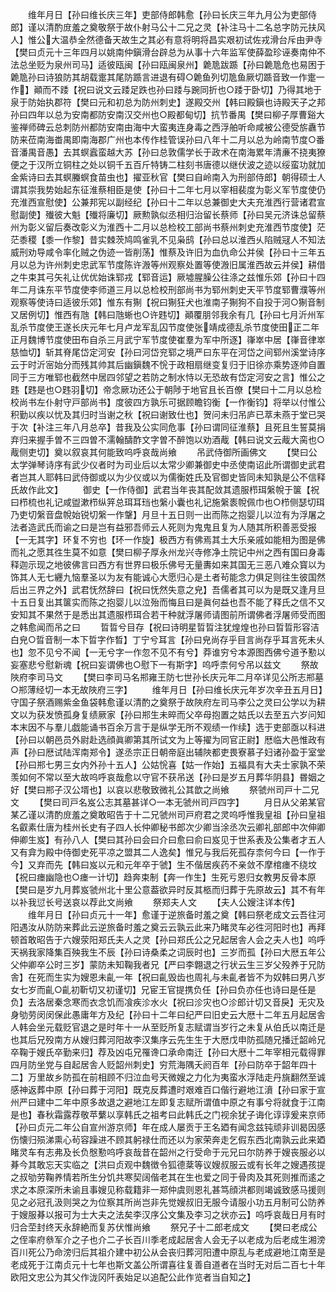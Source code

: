 <!-- { "loadSidebar": true } -->
　　维年月日【孙曰维长庆三年】吏部侍郎韩愈【孙曰长庆三年九月公为吏部侍郎】谨以清酌庻羞之奠敬祭于故仆射马公十二兄之灵【补注马十二名总字防元扶风人】惟公大温恭全然德备天故生之其必有意将明将昌实艰初试佐戎滑台斥由尹寺【樊曰贞元十三年四月以姚南仲鎭滑台辟总为从事十六年监军使薛盈珍诬奏南仲不法总坐贬为泉州司马】适彼瓯闽【孙曰瓯闽泉州】臲卼跋踬【孙曰臲卼危也易困于臲卼孙曰诗狼防其胡载疐其尾防踬言进退有碍○臲鱼列切卼鱼厥切踬音致一作疐一作】顚而不踒【祝曰说文云踒足跌也孙曰踒与踠同折也○踒于卧切】乃得其地于泉于防始执郡符【樊曰元和初总为防州刺史】遂殿交州【韩曰殿鎭也诗殿天子之邦孙曰四年以总为安南都防安南汉交州也○殿都甸切】抗节番禺【樊曰柳子厚曹谿大鉴禅师碑云总刺防州都防安南由海中大蛮夷连身毒之西浮舶听命咸被公德受旂纛节防来莅南海畨禺即南海郡广州也本传作桂管误孙曰八年十二月以总为岭南节度○番音潘禺音愚】去其螟蠧蛮越大苏【孙曰总敦儒学长于政术在南海累年清亷不挠夷獠便之于汉所立铜柱之处以铜千五百斤特铸二柱刻书唐德以继伏波之迹以绥蛮功就加金紫诗曰去其螟螣螟食苗虫也】擢亚秋官【樊曰自岭南入为刑部侍郎】朝得硕士人谓其崇我势始起东征淮蔡相臣是使【孙曰十二年七月以宰相裴度为彰义军节度使仍充淮西宣慰使】公兼邦宪以副经纪【孙曰十二年以总兼御史大夫充淮西行营诸君宣慰副使】殱彼大魁【殱将廉切】厥勲孰似丞相归治留长蔡师【孙曰吴元济诛总留蔡州为彰义留后奏改彰义为淮西十二月以总检校工部尚书蔡州刺史充淮西节度使】茫茫黍稷【黍一作黎】昔实棘茨鸠鸣雀乳不见枭鸱【孙曰总以淮西乆陷贼冦人不知法威刑劝导咸令率化贼之伪迹一皆削荡】惟蔡及许旧为血仇命公并侯【孙曰十三年五月以总为许州刺史忠武军节度陈许溵等州观察处置等使溵旧属淮西故云并侯】耕借之牛束其弓矢礼让优优始诛郓戎【郓音运】厥墟腥臊公往涤之兹惟乐郊【孙曰十四年二月诛东平节度使李师道三月以总检校刑部尚书为郓州刺史天平节度郓曹濮等州观察等使诗曰适彼乐郊】惟东有猘【祝曰猘狂犬也淮南子猘狗不自投于河○猘音制又居例切】惟西有虺【韩曰虺蜥也○许韪切】顚覆朋邻我余有几【孙曰七月沂州军乱杀节度使王遂长庆元年七月卢龙军乱囚节度使张靖成德乱杀节度使田正二年正月魏博节度使田布自杀三月武宁军节度使崔羣为军中所逐】嵂崒中居【嵂音律崒慈恤切】斩其脊尾岱定河安【孙曰河岱兖郓之境严曰东平在河岱之间郓州溪堂诗序云于时沂宻始分而残其帅其后幽鎭魏不恱于政相扇继变复归于旧徐亦乘势逐帅自置同于三方唯郓也截然中居四邻望之若防之制水恃以无恐故有岱定河安之言】惟公之韪【韪是也○韪羽切】帝念厥功还公于朝陟于地官且长百僚【樊曰十二月以总检校尚书左仆射守戸部尚书】度彼四方孰乐可据顾瞻钧衡【一作衡钧】将举以付惟公积勤以疾以忧及其归时当谢之秋【祝曰谢致仕也】贺问未归吊庐已萃未燕于堂已哭于次【补注三年八月总卒】昔我及公实同危事【孙曰谓同征淮蔡】且死且生誓莫捐弃归来握手曽不三四曽不濡翰醻酢文字曽不醉饱以劝酒胾【韩曰说文云胾大脔也○胾侧吏切】奠以叙哀其何能致呜呼哀哉尚飨
　　吊武侍御所画佛文
　　【樊曰公太学弹琴诗序有武少仪者时为司业后以太常少卿兼御史中丞使南诏此所谓御史武君者岂其人耶韩曰武侍御或以为少仪或以为儒衡姓氏及官御史皆同未知孰是公不信释氏故作此文】
　　御史【一作侍御】武君当年丧其配敛其遗服栉珥縏帨于箧【祝曰栉梳也礼记咸盥漱栉纵笄总珥耳珰也縏小囊也礼记施縏袠帨佩巾也○栉侧瑟切珥乃吏切縏音盘帨始锐切縏一作鞶】月旦十五日则一出而陈之抱婴儿以泣有为浮屠之法者造武氏而谕之曰是岂有益邪吾师云人死则为鬼鬼且复为人随其所积善恶受报【一无其字】环复不穷也【环一作旋】极西方有佛焉其土大乐亲戚如能相为图是佛而礼之愿其徃生莫不如意【樊曰柳子厚永州龙兴寺修净土院记中州之西有国曰身毒释迦示现之地彼佛言曰西方有世界曰极乐佛号无量夀如来其国无三恶八难众寳以为饰其人无七纒九恼羣圣以为友有能诚心大愿归心是土者茍能念力俱足则往生彼国然后出三界之外】武君怃然辞曰【祝曰怃然失意之皃】吾儒者其可以为是既又逢月旦十五日复出其箧实而陈之抱婴儿以泣殆而悔且曰是眞何益也吾不能了释氏之信不又安知其不果然于是悉出其遗服栉珥合若干种就浮屠师请图前所谓佛者浮屠师受而图之韩愈闻而吊之曰
　　晢晢兮目存【祝曰诗明星晢晢注犹煌煌也孙曰晢晢形容洁白皃○晢音制一本下晢字作晳】丁宁兮耳言【孙曰皃尚存乎目言尚存乎耳言死未乆也】忽不见兮不闻【一无兮字一作忽不见不有兮】莽谁穷兮本源图西佛兮道予懃以妄塞悲兮慰新魂【祝曰妄谓佛也○慰下一有斯字】呜呼柰何兮吊以兹文
　　祭故陜府李司马文
　　【樊曰李司马名郱雍王防七世孙长庆元年二月卒详见公所志郱墓○郱薄经切一本无故陜府三字】
　　维年月日【孙曰维长庆元年岁次辛丑五月日】守国子祭酒赐紫金鱼袋韩愈谨以清酌之奠祭于故陜府左司马李公之灵曰公学以为耕文以为获发愤孤身复绩厥家【孙曰郱生未晬而父卒母抱置之姑氏以去至五六岁问知本末因不与羣儿戯能诵书百余万言于是纵学无所不观绩一作续】选于吏部亟以科进【孙曰以朝邑员外尉赴选顔眞卿第其所试文为上等擢为同官正尉】厯临大邑惟政有声【孙曰厯试陆浑南郑令】遂丞宗正日朝帝庭出辅陜都吏畏寮慕子妇诸孙盈于室堂【孙曰郱七男三女内外孙十五人】公姑恱喜【姑一作始】五福具有大夫士家孰不荣羡如何不常以至大故呜呼哀哉愈以守官不获吊送【孙曰是岁五月葬华阴县】昬姻之好【樊曰郱子汉公壻也】以哀以悲敬致微礼公其歆之尚飨
　　祭虢州司戸十二兄文
　　【樊曰司戸名岌公志其墓甚详○一本无虢州司戸四字】
　　月日从父弟某官某乙谨以清酌庻羞之奠敢昭告于十二兄虢州司戸府君之灵呜呼惟我皇祖【孙曰皇祖名叡素仕唐为桂州长史有子四人长仲卿秘书郎次少卿当涂丞次云卿礼部郎中次伸卿伸卿生岌】有孙八人【樊曰其孙曰会曰介曰愈曰俞曰岌见于世系表及公集者才五人又有弇为殿中侍御史死平凉之盟其二人逸矣】惟兄与我后死孤存柰何今曰【一作于今】又弃而先【韩曰岌以元和元年卒于虢】生不偕居疾药不亲敛不摩棺瘗不绕坟【祝曰瘗幽隐也○瘗一计切】趋奔束制【奔一作生】生死亏恩归女教男反骨本原【樊曰是岁九月葬岌虢州北十里公意葢欲异时反其柩而归葬于先原故云】其不有年以补我愆长号送哀以荐此文尚飨
　　祭郑夫人文
　　【夫人公嫂注详本传】
　　维年月日【孙曰贞元十一年】愈谨于逆旅备时羞之奠【韩曰祭老成文云吾往河阳遇汝从防防来葬此云逆旅备时羞之奠云云孰云此来乃睹灵车必徃河阳时也】再拜顿首敢昭告于六嫂荥阳郑氏夫人之灵【孙曰郑氏公之兄起居舎人会之夫人也】呜呼天祸我家降集百殃我生不辰【孙曰诗桑柔之词辰时也】三岁而孤【孙曰大厯五年公父仲卿卒公时三岁】蒙防未知鞠我者兄【严曰李翺退之行状云生三岁父殁养于兄防舎】在死而生实为嫂恩未齓一年【祝曰齓毁齿也周礼与未齓者皆不为奴韩曰男八岁女七岁而齓○齓初靳切又初谨切】兄宦王官提携负任【孙曰负亦任也诗曰是任是负】去洛居秦念寒而衣念饥而飡疾沴水火【祝曰沴灾也○沴郎计切又音戾】无灾及身劬劳闵闵保此愚庸年方及纪【孙曰十二年曰纪严曰旧史云大厯十二年五月起居舎人韩会坐元载贬官退之是时年十一从至贬所复志赋谓当岁行之未复从伯氏以南迁是也其后兄殁南方从嫂归葬河阳故李汉集序云先生生于大厯戊申防孤随兄播迁韶岭兄卒鞠于嫂氏卒勤来归】荐及凶屯兄罹谗口承命南迁【孙曰大厯十二年宰相元载得罪四月防坐党与自起居舎人贬韶州刺史】穷荒海隅夭阏百年【孙曰防卒于韶年四十二】万里故乡防孤在前相顾不归泣血号天微嫂之力化为夷蛮水浮陆走丹旐翻然至诚感神返葬中原【孙曰葬于河阳】既克反葬遭时艰难百口偕行避地江濆【孙曰家于宣州严曰建中二年中原多故退之避地江左即复志赋所谓值中原之有事兮将就食于江南是也】春秋霜露荐敬苹蘩以享韩氏之祖考曰此韩氏之门视余犹子诲化谆谆爰来京师【孙曰贞元二年公自宣州游京师】年在成人屡贡于王名廼有闻念兹钝顽非训曷因感伤懐归殒涕熏心茍容躁进不顾其躬禄仕而还以为家荣奔走乞假东西北南孰云此来廼睹灵车有志弗及长负慇懃呜呼哀哉昔在韶州之行受命于元兄曰尔防养于嫂丧服必以朞今其敢忘天实临之【洪曰贞观中魏徴令狐德棻等议嫂叔服云或有长年之嫂遇孩提之叔劬劳鞠养情若所生分饥共寒契阔偕老其在生也爱之同于骨肉及其死则推而逺之求之本原深所未谕且事嫂见称载籍非一郑仲虞则恩礼甚笃顔洪都则竭诚致感马援则见之必冠孔汲则哭之为位察其所尚岂非先觉嫂叔旧无服今请服小功五月制可公防养于嫂服朞以报可为士大夫之法矣李汉序公文集及李习之状亦云】呜呼哀哉日月有时归合茔封终天永辞絶而复苏伏惟尚飨
　　祭兄子十二郎老成文
　　【樊曰老成公之侄率府叅军介之子也介二子长百川季老成起居舎人会无子以老成为后老成生湘滂百川死公乃命滂归后其祖介建中初公从会丧归葬河阳遭中原乱与老成避地江南至是老成死于江南贞元十七年也斯文盖公所谓喜往复善自道者在当时无对后二百七十年欧阳文忠公为其父作泷冈阡表始足以追配公此作览者当自知之】
